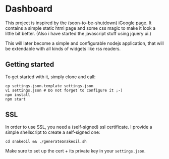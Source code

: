 Dashboard
=========

This project is inspired by the (soon-to-be-shutdown) iGoogle page.
It contains a simple static html page and some css magic to make it look a little bit better.
(Also i have started the javascript stuff using jquery ui.)

This will later become a simple and configurable nodejs application,
that will be extendable with all kinds of widgets like rss readers.

Getting started
---------------

To get started with it, simply clone and call:

```
cp settings.json.template settings.json
vi settings.json # Do not forget to configure it ;-)
npm install
npm start
```


SSL
---

In order to use SSL, you need a (self-signed) ssl certificate.
I provide a simple shellscript to create a self-signed one:

```
cd snakeoil && ./generateSnakeoil.sh
```

Make sure to set up the cert + its private key in your `settings.json`.